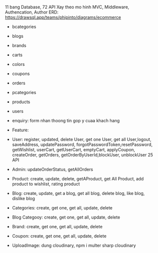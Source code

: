 11 bang Database, 72 API
Xay theo mo hinh MVC, Middleware, Authencation, Author
ERD: https://drawsql.app/teams/phipinto/diagrams/ecommerce

-   bcategories
-   blogs
-   brands
-   carts
-   colors
-   coupons
-   orders
-   pcategories
-   products
-   users
-   enquiry: form nhan thoong tin gop y cuaa khach hang

-   Feature:
-   User: register, updated, delete User, get one User, get all User,logout, saveAddress, updatePassword, forgotPasswordToken,resetPassword, getWishlist, userCart, getUserCart, emptyCart, applyCoupon, createOrder, getOrders, getOrderByUserId,blockUser, unblockUser 25 API
-   Admin: updateOrderStatus, getAllOrders
-   Product: create, update, delete, getAProduct, get All Product, add product to wishlist, rating product
-   Blog: create, update, get a blog, get all blog, delete blog, like blog, dislike blog
-   Categories: create, get one, get all, update, delete
-   Blog Categooy: create, get one, get all, update, delete
-   Brand: create, get one, get all, update, delete
-   Coupon: create, get one, get all, update, delete
-   UploadImage: dung cloudinary, npm i multer sharp cloudinary
